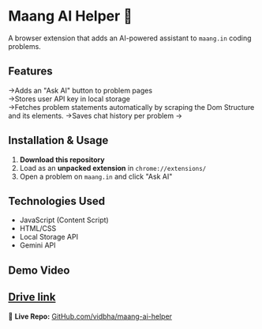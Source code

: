 # Maang AI Helper 🚀

A browser extension that adds an AI-powered assistant to `maang.in` coding problems.

## Features
->Adds an "Ask AI" button to problem pages  
->Stores user API key in local storage  
->Fetches problem statements automatically by scraping the Dom Structure and its elements.
->Saves chat history per problem
->

## Installation & Usage
1. **Download this repository**  
2. Load as an **unpacked extension** in `chrome://extensions/`  
3. Open a problem on `maang.in` and click "Ask AI"  

## Technologies Used
- JavaScript (Content Script)
- HTML/CSS
- Local Storage API
- Gemini API
## Demo Video
[Drive link](https://drive.google.com/file/d/1UWiuHH86UrHz5X9O6KHNH-M7W_8jQICI/view?usp=drive_link)
---
🔗 **Live Repo:** [GitHub.com/vidbha/maang-ai-helper](https://github.com/vidbha/maang-ai-helper)

